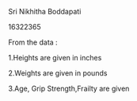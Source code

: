 Sri Nikhitha Boddapati

16322365

From the data :

1.Heights are given in inches

2.Weights are given in pounds 

3.Age, Grip Strength,Frailty are given

